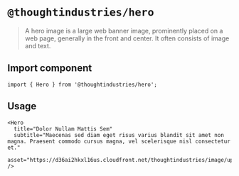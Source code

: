 # `@thoughtindustries/hero`

> A hero image is a large web banner image, prominently placed on a web page, generally in the front and center. It often consists of image and text.

## Import component

```
import { Hero } from '@thoughtindustries/hero';
```

## Usage

```
<Hero
  title="Dolor Nullam Mattis Sem"
  subtitle="Maecenas sed diam eget risus varius blandit sit amet non magna. Praesent commodo cursus magna, vel scelerisque nisl consectetur et."
  asset="https://d36ai2hkxl16us.cloudfront.net/thoughtindustries/image/upload/a_exif,c_fill,w_800/v1416438573/placeholder_kcjvxm.jpg" />
```
